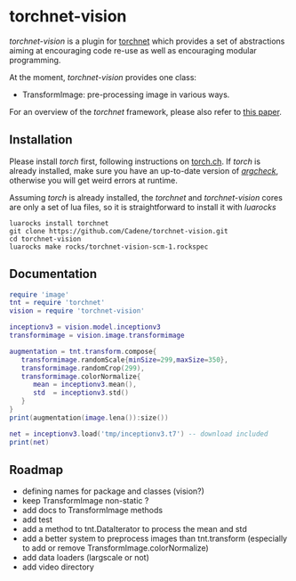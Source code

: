# torchnet-vision

*torchnet-vision* is a plugin for [torchnet](http://github.com/torchnet/torchnet) which provides a set
of abstractions aiming at encouraging code re-use as well as encouraging
modular programming.

At the moment, *torchnet-vision* provides one class:
  - TransformImage: pre-processing image in various ways.

For an overview of the *torchnet* framework, please also refer to [this paper](https://lvdmaaten.github.io/publications/papers/Torchnet_2016.pdf).


## Installation

Please install *torch* first, following instructions on
[torch.ch](http://torch.ch/docs/getting-started.html).  If *torch* is
already installed, make sure you have an up-to-date version of
[*argcheck*](https://github.com/torch/argcheck), otherwise you will get
weird errors at runtime.

Assuming *torch* is already installed, the *torchnet* and *torchnet-vision* cores are only a set of
lua files, so it is straightforward to install it with *luarocks*
```
luarocks install torchnet
git clone https://github.com/Cadene/torchnet-vision.git
cd torchnet-vision
luarocks make rocks/torchnet-vision-scm-1.rockspec
```


## Documentation

```lua
require 'image'
tnt = require 'torchnet'
vision = require 'torchnet-vision'

inceptionv3 = vision.model.inceptionv3
transformimage = vision.image.transformimage

augmentation = tnt.transform.compose{
   transformimage.randomScale{minSize=299,maxSize=350},
   transformimage.randomCrop(299),
   transformimage.colorNormalize{
      mean = inceptionv3.mean(),
      std  = inceptionv3.std()
   }
}
print(augmentation(image.lena()):size())

net = inceptionv3.load('tmp/inceptionv3.t7') -- download included
print(net)
```


## Roadmap

- defining names for package and classes (vision?)
- keep TransformImage non-static ?
- add docs to TransformImage methods
- add test
- add a method to tnt.DataIterator to process the mean and std
- add a better system to preprocess images than tnt.transform (especially to add or remove TransformImage.colorNormalize)
- add data loaders (largscale or not)
- add video directory
